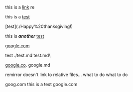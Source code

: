 this is a [link](./Happy%20thanksgiving!.md) re

this is a [test](./Happy%20thanksgiving!.md)

\[test\](./Happy%20thanksgiving!)

this is **_another_** [test](../Untitled%20Folder/Happy%20thanksgiving!.md)

[google.com](google.com)

test ./test.md test.md\\

[google.co](https:////google.co). google.md

remirror doesn't link to relative files... what to do what to do

goog.com this is a test google.com